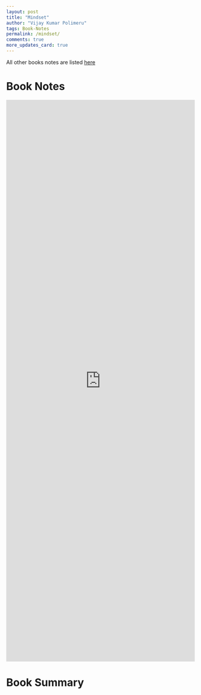 ```yaml
---
layout: post
title: "Mindset"
author: "Vijay Kumar Polimeru"
tags: Book-Notes
permalink: /mindset/
comments: true
more_updates_card: true
---
```


All other books notes are listed [here](/all-book-notes-google-play/)

# Book Notes

<iframe src="https://docs.google.com/document/d/e/2PACX-1vRsbP-8b2Z5TTMoAQ-Js8jeijWQYrkloYJE8sMbssJx3cutu3FyOUxZ7AvLxKIo3SxbPOSDuu0DWO63/pub?embedded=true"  frameborder="0" width="100%" height="1500" ></iframe>

# Book Summary